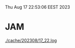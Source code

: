 Thu Aug 17 22:53:06 EEST 2023
# JAM
<a href='./cache/202308/17_22.log'>./cache/202308/17_22.log</a>
